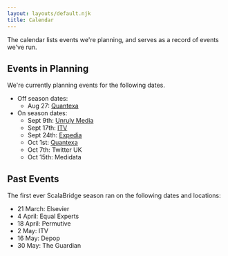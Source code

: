 ```yaml
---
layout: layouts/default.njk
title: Calendar
---
```

The calendar lists events we're planning, and serves as a record of events we've run.

## Events in Planning

We're currently planning events for the following dates.

- Off season dates: 
  - Aug 27: [Quantexa](https://www.meetup.com/ScalaBridge-London/events/264124441/)
- On season dates:
  - Sept 9th: [Unruly Media](https://www.meetup.com/ScalaBridge-London/events/264245760/)
  - Sept 17th: [ITV](https://www.meetup.com/ScalaBridge-London/events/264336332/)
  - Sept 24th: [Expedia](https://www.meetup.com/ScalaBridge-London/events/264716127/)
  - Oct 1st: [Quantexa](https://www.meetup.com/ScalaBridge-London/events/264966773/)
  - Oct 7th: Twitter UK
  - Oct 15th: Medidata


## Past Events

The first ever ScalaBridge season ran on the following dates and locations:

* 21 March: Elsevier
* 4 April: Equal Experts
* 18 April: Permutive
* 2 May: ITV
* 16 May: Depop
* 30 May: The Guardian

[quantexa]: https://www.quantexa.com/

